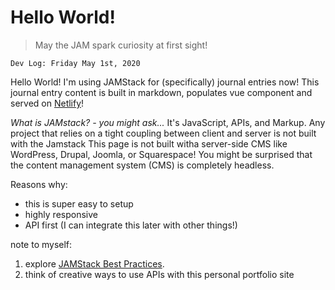 # Hello World! 
> May the JAM spark curiosity at first sight!

`Dev Log: Friday May 1st, 2020`

Hello World! I'm using JAMStack for (specifically) journal entries now! This journal entry content is built in markdown, populates vue component and served on [Netlify](https://netlify.com/)!


_What is JAMstack? - you might ask..._
It's JavaScript, APIs, and Markup. Any project that relies on a tight coupling between client and server is not built with the Jamstack This page is not built witha server-side CMS like WordPress, Drupal, Joomla, or Squarespace!
You might be surprised that the content management system (CMS) is completely headless.

Reasons why:
- this is super easy to setup
- highly responsive
- API first (I can integrate this later with other things!)

note to myself: 
1. explore [JAMStack Best Practices](https://jamstack.org/best-practices/).
2. think of creative ways to use APIs with this personal portfolio site
